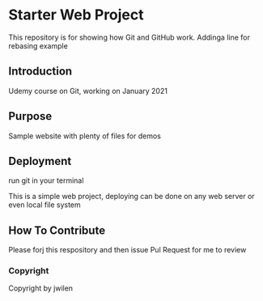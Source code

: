 # Starter Web Project

This repository is for showing how Git and GitHub work. Addinga line for rebasing example

## Introduction
Udemy course on Git, working on January 2021


## Purpose

Sample website with plenty of files for demos

## Deployment

run git in your terminal

This is a simple web project, deploying can be done on any web server or even local file system

## How To Contribute
Please forj this respository and then issue Pul Request for me to review

### Copyright
Copyright by jwilen